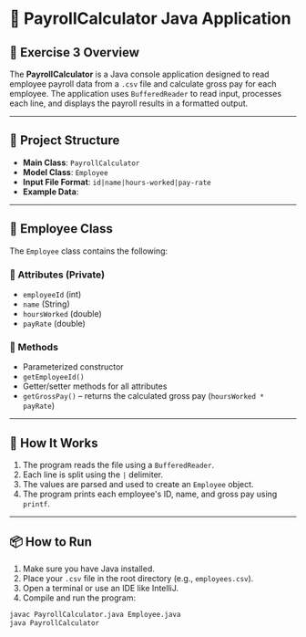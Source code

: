 # 💼 PayrollCalculator Java Application

## 📘 Exercise 3 Overview

The **PayrollCalculator** is a Java console application designed to read employee payroll data from a `.csv` file and calculate gross pay for each employee. The application uses `BufferedReader` to read input, processes each line, and displays the payroll results in a formatted output.

---

## 📂 Project Structure

- **Main Class**: `PayrollCalculator`
- **Model Class**: `Employee`
- **Input File Format**: `id|name|hours-worked|pay-rate`
- **Example Data**:

---

## 🧱 Employee Class

The `Employee` class contains the following:

### 🔐 Attributes (Private)
- `employeeId` (int)
- `name` (String)
- `hoursWorked` (double)
- `payRate` (double)

### 🧮 Methods
- Parameterized constructor
- `getEmployeeId()`
- Getter/setter methods for all attributes
- `getGrossPay()` – returns the calculated gross pay (`hoursWorked * payRate`)

---

## 🚀 How It Works

1. The program reads the file using a `BufferedReader`.
2. Each line is split using the `|` delimiter.
3. The values are parsed and used to create an `Employee` object.
4. The program prints each employee's ID, name, and gross pay using `printf`.

---

## 📦 How to Run

1. Make sure you have Java installed.
2. Place your `.csv` file in the root directory (e.g., `employees.csv`).
3. Open a terminal or use an IDE like IntelliJ.
4. Compile and run the program:

 ```bash
 javac PayrollCalculator.java Employee.java
 java PayrollCalculator

